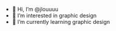 - 👋 Hi, I’m @jlouuuu
- 👀 I’m interested in graphic design
- 🌱 I’m currently learning graphic design

<!---
jlouuuu/jlouuuu is a ✨ special ✨ repository because its `README.md` (this file) appears on your GitHub profile.
You can click the Preview link to take a look at your changes.
--->

